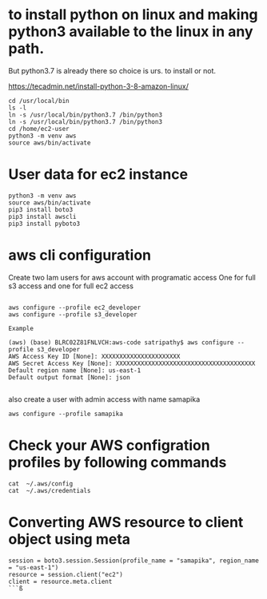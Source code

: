 # to install python on linux and making python3 available to the linux in any path. 
But python3.7 is already there so choice is urs. to install or not.

https://tecadmin.net/install-python-3-8-amazon-linux/

```
cd /usr/local/bin
ls -l
ln -s /usr/local/bin/python3.7 /bin/python3
ln -s /usr/local/bin/python3.7 /bin/python3
cd /home/ec2-user
python3 -m venv aws
source aws/bin/activate
```

# User data for ec2 instance

```
python3 -m venv aws
source aws/bin/activate
pip3 install boto3
pip3 install awscli
pip3 install pyboto3
```

# aws cli configuration
Create two Iam users for aws account with programatic access
One for full s3 access and one for full ec2 access

```

aws configure --profile ec2_developer
aws configure --profile s3_developer

Example

(aws) (base) BLRC02Z81FNLVCH:aws-code satripathy$ aws configure --profile s3_developer
AWS Access Key ID [None]: XXXXXXXXXXXXXXXXXXXXXX
AWS Secret Access Key [None]: XXXXXXXXXXXXXXXXXXXXXXXXXXXXXXXXXXXXXXX
Default region name [None]: us-east-1
Default output format [None]: json


```

also create a user with admin access with name samapika

```
aws configure --profile samapika
```

# Check your AWS configration profiles by following commands

```
cat  ~/.aws/config
cat  ~/.aws/credentials
```


# Converting AWS resource to client object using meta

```
session = boto3.session.Session(profile_name = "samapika", region_name = "us-east-1")
resource = session.client("ec2")
client = resource.meta.client
```ß